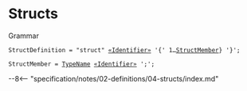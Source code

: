<!-- This file is generated via `cargo build`. Please don't edit by hand. -->

<!-- markdownlint-disable no-inline-html -->
<!-- markdownlint-disable no-space-in-emphasis -->
<!-- cSpell:disable -->

# Structs

<div class="admonition summary">
<p class="admonition-title">Grammar</p>

<pre style="white-space: pre-wrap;"><code id="StructDefinitionProduction"><span style="color: var(--md-code-hl-keyword-color);">StructDefinition</span><span style="color: var(--md-code-hl-operator-color);"> = </span><span style="color: var(--md-code-hl-string-color);">"struct"</span><span style="color: var(--md-code-hl-operator-color);"> </span><span style="color: var(--md-code-hl-keyword-color);"><a href="../../05-expressions/07-identifiers#IdentifierProduction">«Identifier»</a></span><span style="color: var(--md-code-hl-operator-color);"> </span><span style="color: var(--md-code-hl-string-color);">'{'</span><span style="color: var(--md-code-hl-operator-color);"> </span><span style="color: var(--md-code-hl-constant-color);">1</span><span style="color: var(--md-code-hl-operator-color);">…</span><span style="color: var(--md-code-hl-keyword-color);"><a href="../../02-definitions/04-structs#StructMemberProduction">StructMember</a></span><span style="color: var(--md-code-hl-operator-color);">}</span><span style="color: var(--md-code-hl-operator-color);"> </span><span style="color: var(--md-code-hl-string-color);">'}'</span><span style="color: var(--md-code-hl-operator-color);">;</span><br/></code></pre>

<pre style="white-space: pre-wrap;"><code id="StructMemberProduction"><span style="color: var(--md-code-hl-keyword-color);">StructMember</span><span style="color: var(--md-code-hl-operator-color);"> = </span><span style="color: var(--md-code-hl-keyword-color);"><a href="../../03-types/01-advanced-types#TypeNameProduction">TypeName</a></span><span style="color: var(--md-code-hl-operator-color);"> </span><span style="color: var(--md-code-hl-keyword-color);"><a href="../../05-expressions/07-identifiers#IdentifierProduction">«Identifier»</a></span><span style="color: var(--md-code-hl-operator-color);"> </span><span style="color: var(--md-code-hl-string-color);">';'</span><span style="color: var(--md-code-hl-operator-color);">;</span><br/></code></pre>

</div>

--8<-- "specification/notes/02-definitions/04-structs/index.md"

